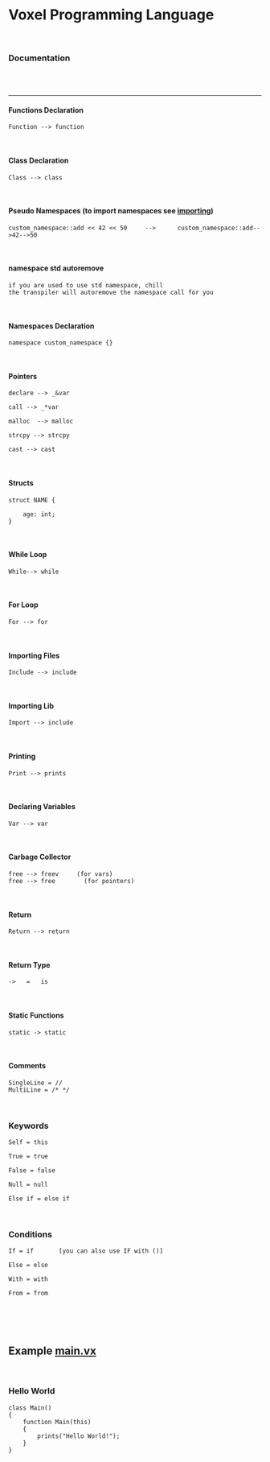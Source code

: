 # Voxel Programming Language


<br>

### Documentation



<br>

<br>

***

#### Functions Declaration

	Function --> function
	
	
<br>

#### Class Declaration

	Class --> class
	
<br>


#### Pseudo Namespaces (to import namespaces see [importing](https://github.com/UnityTheCoder/Voxel/blob/main/doc/README.md#importing-lib))

	custom_namespace::add << 42 << 50     -->      custom_namespace::add-->42-->50
	
<br>

#### namespace std autoremove

	if you are used to use std namespace, chill
	the transpiler will autoremove the namespace call for you
	
<br>

#### Namespaces Declaration

	namespace custom_namespace {}
	
<br>

#### Pointers

	declare --> _&var
	
	call --> _*var
	
	malloc  --> malloc
	
	strcpy --> strcpy
	
	cast --> cast
	
	
<br>

#### Structs
	struct NAME {
	
		age: int;
	}
	
<br>

#### While Loop
	While--> while
	
<br>

#### For Loop

	For --> for
	
<br>

#### Importing Files

	Include --> include
	
	
<br>

#### Importing Lib

	Import --> include
	
	
<br>

#### Printing

	Print --> prints
	
	
<br>

#### Declaring Variables

	Var --> var
	
	
<br>

#### Carbage Collector

	free --> freev     (for vars)
	free --> free        (for pointers)
	
	
<br>

#### Return

	Return --> return
	
	
<br>

#### Return Type

	->   =   is
	
	
<br>

#### Static Functions

	static -> static
	
	
<br>


#### Comments

	SingleLine = //
	MultiLine = /* */
	
	
<br>

### Keywords

	Self = this
	
	True = true
	
	False = false
	
	Null = null
	
	Else if = else if
	
	
<br>

### Conditions

	If = if       [you can also use IF with ()]
	
	Else = else
	
	With = with
	
	From = from
	
<br>
<br>
<br>


## Example [main.vx](https://github.com/UnityTheCoder/Voxel/blob/main/examples/main.vx) 

<br>

### Hello World

```voxel
class Main()
{
    function Main(this)
    {
        prints("Hello World!");
    }
}
```
